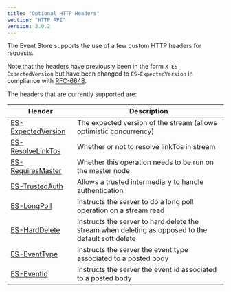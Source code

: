 ```yaml
---
title: "Optional HTTP Headers"
section: "HTTP API"
version: 3.0.2
---
```


The Event Store supports the use of a few custom HTTP headers for requests. 

Note that the headers have previously been in the form `X-ES-ExpectedVersion` but have been changed to `ES-ExpectedVersion` in compliance with [RFC-6648](http://tools.ietf.org/html/rfc6648).

The headers that are currently supported are:

| Header                                   | Description                                                                                        |
| ---------------------------------------- | -------------------------------------------------------------------------------------------------- |
| [ES-ExpectedVersion](./expected-version) | The expected version of the stream (allows optimistic concurrency)                                 |
| [ES-ResolveLinkTos](./resolve-linkto)     | Whether or not to resolve linkTos in stream                                                        |
| [ES-RequiresMaster](./requires-master)   | Whether this operation needs to be run on the master node                                          |
| [ES-TrustedAuth](./trusted-intermediary) | Allows a trusted intermediary to handle authentication                                             |
| [ES-LongPoll](./longpoll)                | Instructs the server to do a long poll operation on a stream read                                  |
| [ES-HardDelete](./harddelete)            | Instructs the server to hard delete the stream when deleting as opposed to the default soft delete |
| [ES-EventType](./eventtype)              | Instructs the server the event type associated to a posted body                                    |
| [ES-EventId](./eventid)                  | Instructs the server the event id associated to a posted body                                      |